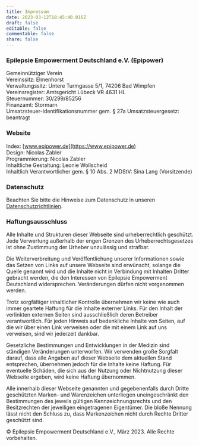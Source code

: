 ```yaml
---
title: Impressum
date: 2023-03-12T18:45:40.016Z
draft: false
editable: false
commentable: false
share: false
---
```


### Epilepsie Empowerment Deutschland e.V. (Epipower) 
Gemeinnütziger Verein<br> 
Vereinssitz: Elmenhorst<br> 
Verwaltungssitz: Untere Turmgasse 5/1, 74206 Bad Wimpfen<br> 
Vereinsregister: Amtsgericht Lübeck VR 4631 HL<br> 
Steuernummer: 30/299/85256<br> 
Finanzamt: Stormarn <br> 
Umsatzsteuer-Identifikationsnummer gem. § 27a Umsatzsteuergesetz: beantragt<br> 

### Website
Index: [www.epipower.de](https://www.epipower.de)<br> 
Design: Nicolas Zabler<br> 
Programmierung: Nicolas Zabler<br> 
Inhaltliche Gestaltung: Leonie Wollscheid<br> 
Inhaltlich Verantwortlicher gem. § 10 Abs. 2 MDStV: Sina Lang (Vorsitzende)<br> 

### Datenschutz
Beachten Sie bitte die Hinweise zum Datenschutz in unseren [Datenschutzrichtlinien](https://www.epipower.de/privacy).

### Haftungsausschluss
Alle Inhalte und Strukturen dieser Webseite sind urheberrechtlich geschützt. Jede Verwertung außerhalb der engen Grenzen des Urheberrechtsgesetzes ist ohne Zustimmung der Urheber unzulässig und strafbar.

Die Weiterverbreitung und Veröffentlichung unserer Informationen sowie das Setzen von Links auf unsere Webseite sind erwünscht, solange die Quelle genannt wird und die Inhalte nicht in Verbindung mit Inhalten Dritter gebracht werden, die den Interessen von Epilepsie Empowerment Deutschland widersprechen. Veränderungen dürfen nicht vorgenommen werden.

Trotz sorgfältiger inhaltlicher Kontrolle übernehmen wir keine wie auch immer geartete Haftung für die Inhalte externer Links. Für den Inhalt der verlinkten externen Seiten sind ausschließlich deren Betreiber verantwortlich. Für jeden Hinweis auf bedenkliche Inhalte von Seiten, auf die wir über einen Link verweisen oder die mit einem Link auf uns verweisen, sind wir jederzeit dankbar.

Gesetzliche Bestimmungen und Entwicklungen in der Medizin sind ständigen Veränderungen unterworfen. Wir verwenden große Sorgfalt darauf, dass alle Angaben auf dieser Webseite dem aktuellen Stand entsprechen, übernehmen jedoch für die Inhalte keine Haftung. Für eventuelle Schäden, die sich aus der Nutzung oder Nichtnutzung dieser Webseite ergeben, wird keine Haftung übernommen.

Alle innerhalb dieser Webseite genannten und gegebenenfalls durch Dritte geschützten Marken- und Warenzeichen unterliegen uneingeschränkt den Bestimmungen des jeweils gültigen Kennzeichnungsrechts und den Besitzrechten der jeweiligen eingetragenen Eigentümer. Die bloße Nennung lässt nicht den Schluss zu, dass Markenzeichen nicht durch Rechte Dritter geschützt sind.

© Epilepsie Empowerment Deutschland e.V., März 2023. Alle Rechte vorbehalten.






